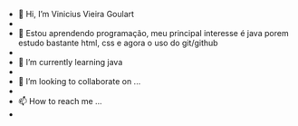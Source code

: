 - 👋 Hi, I’m Vinicius Vieira Goulart
-
- 👀 Estou aprendendo programação, meu principal interesse é java porem estudo bastante html, css e agora o uso do git/github
- 
- 🌱 I’m currently learning java
- 
- 💞️ I’m looking to collaborate on ...
- 
- 📫 How to reach me ...
-


<!---
Vinicius2335/Vinicius2335 is a ✨ special ✨ repository because its `README.md` (this file) appears on your GitHub profile.
You can click the Preview link to take a look at your changes.
--->
